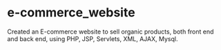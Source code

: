 # e-commerce_website
Created an E-commerce website to sell organic products, both front end and back end, using PHP, JSP, Servlets, XML, AJAX, Mysql.
